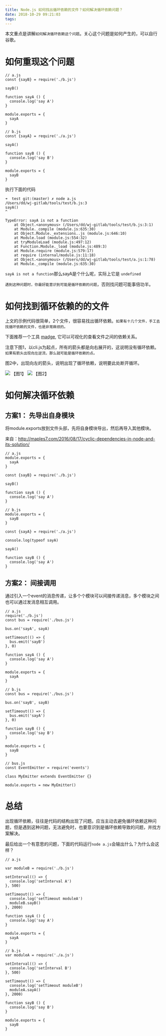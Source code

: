 ```yaml
---
title: Node.js 如何找出循环依赖的文件？如何解决循环依赖问题？
date: 2018-10-29 09:21:03
tags:
---
```



本文重点是讲解`如何解决循环依赖这个问题`。关心这个问题是如何产生的，可以自行谷歌。

# 如何重现这个问题

```
// a.js
const {sayB} = require('./b.js')

sayB()

function sayA () {
  console.log('say A')
}

module.exports = {
  sayA
}
```

```
// b.js
const {sayA} = require('./a.js')

sayA()

function sayB () {
  console.log('say B')
}

module.exports = {
  sayB
}
```

执行下面的代码

```
➜  test git:(master) ✗ node a.js
/Users/dd/wj-gitlab/tools/test/b.js:3
sayA()
^

TypeError: sayA is not a function
    at Object.<anonymous> (/Users/dd/wj-gitlab/tools/test/b.js:3:1)
    at Module._compile (module.js:635:30)
    at Object.Module._extensions..js (module.js:646:10)
    at Module.load (module.js:554:32)
    at tryModuleLoad (module.js:497:12)
    at Function.Module._load (module.js:489:3)
    at Module.require (module.js:579:17)
    at require (internal/module.js:11:18)
    at Object.<anonymous> (/Users/dd/wj-gitlab/tools/test/a.js:1:78)
    at Module._compile (module.js:635:30)
```

`sayA is not a function`那么sayA是个什么呢，实际上它是 `undefined`

`遇到这种问题时，你最好能意识到可能是循环依赖的问题`，否则找问题可能事倍功半。

# 如何找到循环依赖的的文件

上文的示例代码很简单，2个文件，很容易找出循环依赖。`如果有十几个文件，手工去找循环依赖的文件，也是非常麻烦的。`

下面推荐一个工具 [madge](https://github.com/pahen/madge), 它可以可视化的查看文件之间的依赖关系。


注意下图1，以cli.js为起点，所有的箭头都是向右展开的，这说明没有循环依赖。`如果有箭头出现向左逆流，那么就可能是循环依赖的点。`

图2中，出现向左的箭头，说明出现了循环依赖，说明要此处断开循环。

![](http://p3alsaatj.bkt.clouddn.com/20181029092439_iAPS8M_bVbiGlF.jpeg)
【图1】
![](http://p3alsaatj.bkt.clouddn.com/20181029092450_uwYCic_bVbiGmj.jpeg)
【图2】

# 如何解决循环依赖

## 方案1： 先导出自身模块

将module.exports放到文件头部，先将自身模块导出，然后再导入其他模块。

来自：http://maples7.com/2016/08/17/cyclic-dependencies-in-node-and-its-solution/

```
// a.js
module.exports = {
  sayA
}

const {sayB} = require('./b.js')

sayB()

function sayA () {
  console.log('say A')
}
```

```
// b.js
module.exports = {
  sayB
}

const {sayA} = require('./a.js')

console.log(typeof sayA)

sayA()

function sayB () {
  console.log('say A')
}
```

## 方案2： 间接调用

通过引入一个event的消息传递，让多个个模块可以间接传递消息，多个模块之间也可以通过发消息相互调用。

```
// a.js
require('./b.js')
const bus = require('./bus.js')

bus.on('sayA', sayA)

setTimeout(() => {
  bus.emit('sayB')
}, 0)

function sayA () {
  console.log('say A')
}

module.exports = {
  sayA
}
```

```
// b.js
const bus = require('./bus.js')

bus.on('sayB', sayB)

setTimeout(() => {
  bus.emit('sayA')
}, 0)

function sayB () {
  console.log('say B')
}

module.exports = {
  sayB
}
```

```
// bus.js
const EventEmitter = require('events')

class MyEmitter extends EventEmitter {}

module.exports = new MyEmitter()

```


# 总结

出现循环依赖，往往是代码的结构出现了问题。应当主动去避免循环依赖这种问题，但是遇到这种问题，无法避免时，也要意识到是循环依赖导致的问题，并找方案解决。

最后给出一个有意思的问题，下面的代码运行`node a.js`会输出什么？为什么会这样？

```
// a.js

var moduleB = require('./b.js')

setInterval(() => {
  console.log('setInterval A')
}, 500)

setTimeout(() => {
  console.log('setTimeout moduleA')
  moduleB.sayB()
}, 2000)

function sayA () {
  console.log('say A')
}

module.exports = {
  sayA
}

```

```
// b.js
var moduleA = require('./a.js')

setInterval(() => {
  console.log('setInterval B')
}, 500)

setTimeout(() => {
  console.log('setTimeout moduleB')
  moduleA.sayA()
}, 2000)

function sayB () {
  console.log('say B')
}

module.exports = {
  sayB
}

```




  [1]: /img/bVbiGlF
  [2]: /img/bVbiGmj